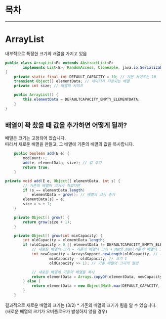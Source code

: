 # 목차
---


# ArrayList

내부적으로 특정한 크기의 배열을 가지고 있음

```java
public class ArrayList<E> extends AbstractList<E>
        implements List<E>, RandomAccess, Cloneable, java.io.Serializable
{
    private static final int DEFAULT_CAPACITY = 10; // 기본 사이즈는 10
    transient Object[] elementData; // 데이터가 저장되는 배열
    private int size; // 배열의 사이즈

    public ArrayList() {
        this.elementData = DEFAULTCAPACITY_EMPTY_ELEMENTDATA;
    }
}
```

## 배열이 꽉 찼을 때 값을 추가하면 어떻게 될까?

배열은 크기는 고정되어 있습니다.  
따라서 새로운 배열을 만들고, 그 배열에 기존의 배열의 값을 복사합니다.

```java
    public boolean add(E e) {
        modCount++;
        add(e, elementData, size); // 값 추가
        return true;
    }
```

```java
private void add(E e, Object[] elementData, int s) {
        // 기존의 배열이 크기가 차있다면
        if (s == elementData.length)
            elementData = grow(); // 배열의 크기 증가
        elementData[s] = e;
        size = s + 1;
    }
```

```java
    private Object[] grow() {
        return grow(size + 1);
    }
```

```java
    private Object[] grow(int minCapacity) {
        int oldCapacity = elementData.length;
        if (oldCapacity > 0 || elementData != DEFAULTCAPACITY_EMPTY_ELEMENTDATA) {
            // 새로운 배열의 크기 = 기존의 배열의 크기 + Math.max(기존의 배열의 크기 / 2, 1)
            int newCapacity = ArraysSupport.newLength(oldCapacity, // 기존의 배열의 크기
                    minCapacity - oldCapacity, // 크기 1
                    oldCapacity >> 1); // 기존 배열의 크기의 절반

            // 새로운 배열에 기존의 배열을 복사
            return elementData = Arrays.copyOf(elementData, newCapacity);
        } else {
            return elementData = new Object[Math.max(DEFAULT_CAPACITY, minCapacity)];
        }
    }
```

결과적으로 새로운 배열의 크기는 (3/2) * 기존의 배열의 크기가 됨을 알 수 있습니다. (새로운 배열의 크기가 오버플로우가 발생하지 않을 경우)

